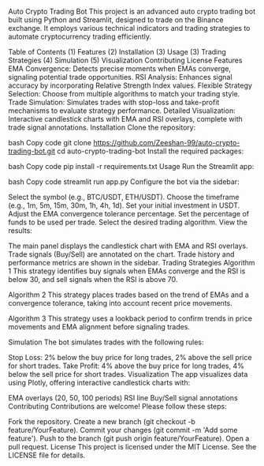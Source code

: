 Auto Crypto Trading Bot
This project is an advanced auto crypto trading bot built using Python and Streamlit, designed to trade on the Binance exchange. It employs various technical indicators and trading strategies to automate cryptocurrency trading efficiently.

Table of Contents
(1) Features
(2) Installation
(3) Usage
(3) Trading Strategies
(4) Simulation
(5) Visualization
Contributing
License
Features
EMA Convergence: Detects precise moments when EMAs converge, signaling potential trade opportunities.
RSI Analysis: Enhances signal accuracy by incorporating Relative Strength Index values.
Flexible Strategy Selection: Choose from multiple algorithms to match your trading style.
Trade Simulation: Simulates trades with stop-loss and take-profit mechanisms to evaluate strategy performance.
Detailed Visualization: Interactive candlestick charts with EMA and RSI overlays, complete with trade signal annotations.
Installation
Clone the repository:

bash
Copy code
git clone https://github.com/Zeeshan-99/auto-crypto-trading-bot.git
cd auto-crypto-trading-bot
Install the required packages:

bash
Copy code
pip install -r requirements.txt
Usage
Run the Streamlit app:

bash
Copy code
streamlit run app.py
Configure the bot via the sidebar:

Select the symbol (e.g., BTC/USDT, ETH/USDT).
Choose the timeframe (e.g., 1m, 5m, 15m, 30m, 1h, 4h, 1d).
Set your initial investment in USDT.
Adjust the EMA convergence tolerance percentage.
Set the percentage of funds to be used per trade.
Select the desired trading algorithm.
View the results:

The main panel displays the candlestick chart with EMA and RSI overlays.
Trade signals (Buy/Sell) are annotated on the chart.
Trade history and performance metrics are shown in the sidebar.
Trading Strategies
Algorithm 1
This strategy identifies buy signals when EMAs converge and the RSI is below 30, and sell signals when the RSI is above 70.

Algorithm 2
This strategy places trades based on the trend of EMAs and a convergence tolerance, taking into account recent price movements.

Algorithm 3
This strategy uses a lookback period to confirm trends in price movements and EMA alignment before signaling trades.

Simulation
The bot simulates trades with the following rules:

Stop Loss: 2% below the buy price for long trades, 2% above the sell price for short trades.
Take Profit: 4% above the buy price for long trades, 4% below the sell price for short trades.
Visualization
The app visualizes data using Plotly, offering interactive candlestick charts with:

EMA overlays (20, 50, 100 periods)
RSI line
Buy/Sell signal annotations
Contributing
Contributions are welcome! Please follow these steps:

Fork the repository.
Create a new branch (git checkout -b feature/YourFeature).
Commit your changes (git commit -m 'Add some feature').
Push to the branch (git push origin feature/YourFeature).
Open a pull request.
License
This project is licensed under the MIT License. See the LICENSE file for details.
